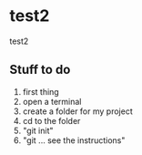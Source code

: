 # test2
test2

## Stuff to do

1. first thing
1. open a terminal
1. create a folder for my project
1. cd to the folder
1. "git init"
1. "git ... see the instructions"
